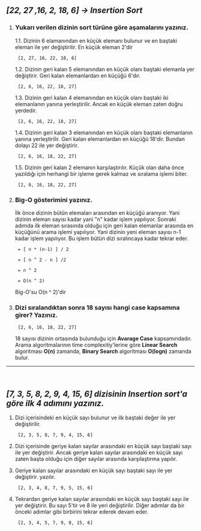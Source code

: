## ***[22, 27 ,16, 2, 18, 6]  -> Insertion Sort***

1) ### **Yukarı verilen dizinin sort türüne göre aşamalarını yazınız.**
    
    1.1. Dizinin 6 elamanından en küçük elemanı bulunur ve en baştaki eleman ile yer değiştirilir. En küçük eleman 2'dir
        
        [2, 27, 16, 22, 18, 6]
    
    1.2. Dizinin geri kalan 5 elemanından en küçük olanı baştaki elemanla yer değiştirir. Geri kalan elemanlardan en küçüğü 6'dır.

        [2, 6, 16, 22, 18, 27]

    1.3. Dizinin geri kalan 4 elemanından en küçük olanı baştaki iki elemanlanın yanına yerleştirilir. Ancak en küçük eleman zaten doğru yerdedir.
        
        [2, 6, 16, 22, 18, 27]

    1.4. Dizinin geri kalan 3 elemanından en küçük olanı baştaki elemanlanın yanına yerleştirilir. Geri kalan elemanlardan en küçüğü 18'dir. Bundan dolayı 22 ile yer değiştirir.
        
        [2, 6, 16, 18, 22, 27]

    1.5. Dizinin geri kalan 2 elemanın karşılaştırılır. Küçük olan daha önce yazıldığı için herhangi bir işleme gerek kalmaz ve sıralama işlemi biter.
        
        [2, 6, 16, 18, 22, 27]

2) ### **Big-O gösterimini yazınız.**

    İlk önce dizinin bütün elemaları arasından en küçüğü aranıyor. Yani dizinin eleman sayısı kadar yani "n" kadar işlem yapılıyor. Sonraki adımda ilk eleman sırasında olduğu için geri kalan elemanlar arasında en küçüğünü arama işlemi yapılıyor. Yani dizinin yeni eleman sayısı n-1 kadar işlem yapılıyor. Bu işlem bütün dizi sıralıncaya kadar tekrar eder.
    
        = [ n * (n-1) ] / 2

        = [ n ^ 2 - n ] /2

        = n ^ 2 

        = O(n ^ 2) 

    Big-O'su O(n ^ 2)'dir

3) ### **Dizi sıralandıktan sonra 18 sayısı hangi case kapsamına girer? Yazınız.**

        [2, 6, 16, 18, 22, 27]
    
    18 sayısı dizinin ortasında bulunduğu için **Avarage Case** kapsamındadır. Arama algoritmalarının time complexitiy'lerine göre **Linear Search** algoritması **O(n)** zamanda, **Binary Search** algoritması **O(logn)** zamanda bulur.

---
<br>

## ***[7, 3, 5, 8, 2, 9, 4, 15, 6] dizisinin Insertion sort'a göre ilk 4 adımını yazınız.***

1. Dizi içerisindeki en küçük sayı bulunur ve ilk baştaki değer ile yer değiştirilir.

        [2, 3, 5, 8, 7, 9, 4, 15, 6]

2. Dizi içerisinde geriye kalan sayılar arasındaki en küçük sayı baştaki sayı ile yer değiştirir. Ancak geriye kalan sayılar arasındaki en küçük sayı zaten başta olduğu için diğer sayılar arasında karşılaştırma yapılır.

3. Geriye kalan sayılar arasındaki en küçük sayı baştaki sayı ile yer değiştirir. yazılır.
        
        [2, 3, 4, 8, 7, 9, 5, 15, 6]

4. Tekrardan geriye kalan sayılar arasındaki en küçük sayı baştaki sayı ile yer değiştirir. Bu sayı 5'tir ve 8 ile yeri değiştirilir. Diğer adımlar da bir önceki adımlar gibi birbirini tekrar ederek devam eder.
        
        [2, 3, 4, 5, 7, 9, 8, 15, 6]